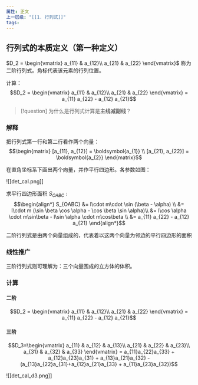 ```yaml
---
属性: 正文
上一层级: "[[1. 行列式]]"
tags:
---
```


## 行列式的本质定义（第一种定义）

$D_2 = \begin{vmatrix} a_{11} & a_{12}\\ a_{21} & a_{22} \end{vmatrix}$ 称为二阶行列式。角标代表该元素的行列位置。

计算： $$D_2 = \begin{vmatrix} a_{11} & a_{12}\\ a_{21} & a_{22} \end{vmatrix} = a_{11} a_{22} - a_{12} a_{21}$$

> [!question] 
> 为什么是行列式计算是**主线减副线**？

### 解释

把行列式第一行和第二行看作两个向量： $$\begin{matrix} [a_{11}, a_{12}] = \boldsymbol{a_{1}} \\ [a_{21}, a_{22}] = \boldsymbol{a_{2}} \end{matrix}$$

在直角坐标系下画出两个向量，并作平行四边形。各参数如图：

![[det_cal.png]]

求平行四边形面积 $S_{OABC}$ : $$\begin{align*} S_{OABC} &= l\cdot m\cdot \sin (\beta - \alpha) \\ &= l\cdot m (\sin \beta \cos \alpha - \cos \beta \sin \alpha)\\ &= l\cos \alpha \cdot m\sin\beta - l\sin \alpha \cdot m\cos\beta \\ &= a_{11} a_{22} - a_{12} a_{21} \end{align*}$$

二阶行列式是由两个向量组成的，代表着以这两个向量为邻边的平行四边形的面积

### 线性推广

三阶行列式则可理解为：三个向量围成的立方体的体积。

### 计算

#### 二阶

$$D_2 = \begin{vmatrix} a_{11} & a_{12}\\ a_{21} & a_{22} \end{vmatrix} = a_{11} a_{22} - a_{12} a_{21}$$

#### 三阶

$$D_3=\begin{vmatrix} a_{11} & a_{12} & a_{13}\\ a_{21} & a_{22} & a_{23}\\ a_{31} & a_{32} & a_{33} \end{vmatrix} = a_{11}a_{22}a_{33} + a_{12}a_{23}a_{31} + a_{13}a_{21}a_{32} - (a_{13}a_{22}a_{31}+a_{12}a_{21}a_{33} + a_{11}a_{23}a_{32})$$

![[det_cal_d3.png]]